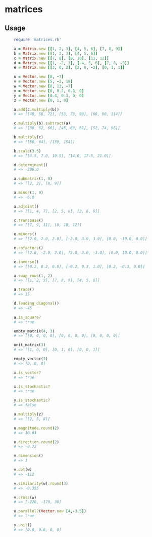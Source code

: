 # matrices

## Usage

```ruby
    require 'matrices.rb'
```

```ruby
    a = Matrix.new [[1, 2, 3], [4, 5, 6], [7, 8, 9]]
    b = Matrix.new [[1, 2, 3], [4, 5, 6]]
    c = Matrix.new [[7, 8], [9, 10], [11, 12]]
    d = Matrix.new [[1, -2, 3], [-4, 5, 6], [7, 8, -9]]
    e = Matrix.new [[3, 0, 2], [2, 0, -2], [0, 1, 1]]
```

```ruby
    u = Vector.new [8, -7]
    v = Vector.new [5, -2, 18]
    w = Vector.new [8, 13, -7]
    x = Vector.new [0, 0.2, 0.8, 0]
    y = Vector.new [0.4, 0.3, 0, 0]
    z = Vector.new [0, 1, 0]
```

```ruby
    a.add(c.multiply(b))
    # => [[40, 56, 72], [53, 73, 93], [66, 90, 114]]
```

```ruby
    c.multiply(b).subtract(a)
    # => [[38, 52, 66], [45, 63, 81], [52, 74, 96]]
```

```ruby
    b.multiply(c)
    # => [[58, 64], [139, 154]]
```

```ruby
    b.scale(3.5)
    # => [[3.5, 7.0, 10.5], [14.0, 17.5, 21.0]]
```

```ruby
    d.determinant()
    # => -306.0
```

```ruby
    a.submatrix(1, 0)
    # => [[2, 3], [8, 9]]
```

```ruby
    a.minor(1, 0)
    # => -6.0
```

```ruby
    a.adjoint()
    # => [[1, 4, 7], [2, 5, 8], [3, 6, 9]]
```

```ruby
    c.transpose()
    # => [[7, 9, 11], [8, 10, 12]]
```

```ruby
    e.minors()
    # => [[2.0, 2.0, 2.0], [-2.0, 3.0, 3.0], [0.0, -10.0, 0.0]]
```

```ruby
    e.cofactors()
    # => [[2.0, -2.0, 2.0], [2.0, 3.0, -3.0], [0.0, 10.0, 0.0]]
```

```ruby
    e.inverse()
    # => [[0.2, 0.2, 0.0], [-0.2, 0.3, 1.0], [0.2, -0.3, 0.0]]
```

```ruby
    a.swap_rows(1, 2)
    # => [[1, 2, 3], [7, 8, 9], [4, 5, 6]]

```

```ruby
    a.trace()
    # => 15
```

```ruby
    d.leading_diagonal()
    # => -45
```

```ruby
    a.is_square?
    # => true
```

```ruby
    empty_matrix(4, 3)
    # => [[0, 0, 0, 0], [0, 0, 0, 0], [0, 0, 0, 0]]
```

```ruby
    unit_matrix(3)
    # => [[1, 0, 0], [0, 1, 0], [0, 0, 1]]
```

```ruby
    empty_vector(3)
    # => [0, 0, 0]
```

```ruby
    x.is_vector?
    # => true
```

```ruby
    x.is_stochastic?
    # => true

    y.is_stochastic?
    # => false
```

```ruby
    a.multiply(z)
    # => [[2, 5, 8]]
```

```ruby
    u.magnitude.round(2)
    # => 10.63
```

```ruby
    u.direction.round(2)
    # => -0.72
```

```ruby
    v.dimension()
    # => 3
```

```ruby
    v.dot(w)
    # => -112
```

```ruby
    v.similarity(w).round(3)
    # => -0.355
```

```ruby
    v.cross(w)
    # => [-220, -179, 30]
```

```ruby
    u.parallel?(Vector.new [4,-3.5])
    # => true
```

```ruby
    y.unit()
    # => [0.8, 0.6, 0, 0]
```
